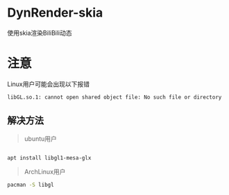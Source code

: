 # DynRender-skia
使用skia渲染BiliBili动态

# 注意

Linux用户可能会出现以下报错
```bash
libGL.so.1: cannot open shared object file: No such file or directory
```
## 解决方法

> ubuntu用户

```bash

apt install libgl1-mesa-glx

```
> ArchLinux用户

```bash
pacman -S libgl
```
